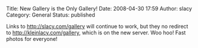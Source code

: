 Title: New Gallery is the Only Gallery!
Date: 2008-04-30 17:59
Author: slacy
Category: General
Status: published

Links to http://slacy.com/gallery will continue to work, but they no
redirect to http://kleinlacy.com/gallery, which is on the new server.
Woo hoo! Fast photos for everyone!
